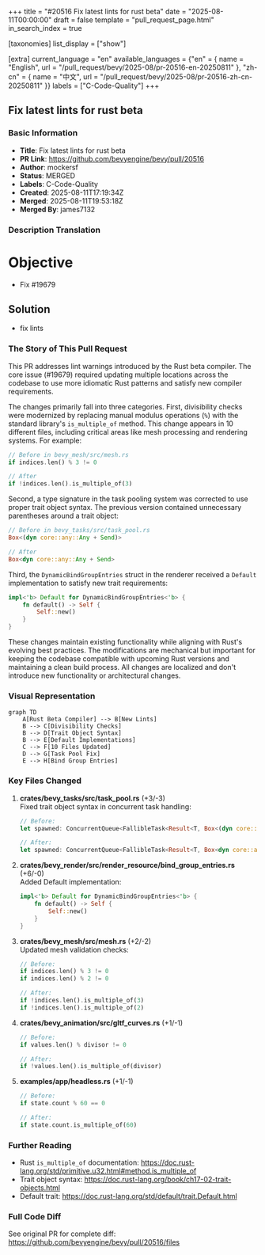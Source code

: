 +++
title = "#20516 Fix latest lints for rust beta"
date = "2025-08-11T00:00:00"
draft = false
template = "pull_request_page.html"
in_search_index = true

[taxonomies]
list_display = ["show"]

[extra]
current_language = "en"
available_languages = {"en" = { name = "English", url = "/pull_request/bevy/2025-08/pr-20516-en-20250811" }, "zh-cn" = { name = "中文", url = "/pull_request/bevy/2025-08/pr-20516-zh-cn-20250811" }}
labels = ["C-Code-Quality"]
+++

## Fix latest lints for rust beta

### Basic Information
- **Title**: Fix latest lints for rust beta
- **PR Link**: https://github.com/bevyengine/bevy/pull/20516
- **Author**: mockersf
- **Status**: MERGED
- **Labels**: C-Code-Quality
- **Created**: 2025-08-11T17:19:34Z
- **Merged**: 2025-08-11T19:53:18Z
- **Merged By**: james7132

### Description Translation
# Objective

- Fix #19679

## Solution

- fix lints

### The Story of This Pull Request

This PR addresses lint warnings introduced by the Rust beta compiler. The core issue (#19679) required updating multiple locations across the codebase to use more idiomatic Rust patterns and satisfy new compiler requirements. 

The changes primarily fall into three categories. First, divisibility checks were modernized by replacing manual modulus operations (`%`) with the standard library's `is_multiple_of` method. This change appears in 10 different files, including critical areas like mesh processing and rendering systems. For example:

```rust
// Before in bevy_mesh/src/mesh.rs
if indices.len() % 3 != 0

// After
if !indices.len().is_multiple_of(3)
```

Second, a type signature in the task pooling system was corrected to use proper trait object syntax. The previous version contained unnecessary parentheses around a trait object:

```rust
// Before in bevy_tasks/src/task_pool.rs
Box<(dyn core::any::Any + Send)>

// After
Box<dyn core::any::Any + Send>
```

Third, the `DynamicBindGroupEntries` struct in the renderer received a `Default` implementation to satisfy new trait requirements:

```rust
impl<'b> Default for DynamicBindGroupEntries<'b> {
    fn default() -> Self {
        Self::new()
    }
}
```

These changes maintain existing functionality while aligning with Rust's evolving best practices. The modifications are mechanical but important for keeping the codebase compatible with upcoming Rust versions and maintaining a clean build process. All changes are localized and don't introduce new functionality or architectural changes.

### Visual Representation

```mermaid
graph TD
    A[Rust Beta Compiler] --> B[New Lints]
    B --> C[Divisibility Checks]
    B --> D[Trait Object Syntax]
    B --> E[Default Implementations]
    C --> F[10 Files Updated]
    D --> G[Task Pool Fix]
    E --> H[Bind Group Entries]
```

### Key Files Changed

1. **crates/bevy_tasks/src/task_pool.rs** (+3/-3)  
   Fixed trait object syntax in concurrent task handling:
   ```rust
   // Before:
   let spawned: ConcurrentQueue<FallibleTask<Result<T, Box<(dyn core::any::Any + Send)>>>> 
   
   // After:
   let spawned: ConcurrentQueue<FallibleTask<Result<T, Box<dyn core::any::Any + Send>>>> 
   ```

2. **crates/bevy_render/src/render_resource/bind_group_entries.rs** (+6/-0)  
   Added Default implementation:
   ```rust
   impl<'b> Default for DynamicBindGroupEntries<'b> {
       fn default() -> Self {
           Self::new()
       }
   }
   ```

3. **crates/bevy_mesh/src/mesh.rs** (+2/-2)  
   Updated mesh validation checks:
   ```rust
   // Before:
   if indices.len() % 3 != 0
   if indices.len() % 2 != 0
   
   // After:
   if !indices.len().is_multiple_of(3)
   if !indices.len().is_multiple_of(2)
   ```

4. **crates/bevy_animation/src/gltf_curves.rs** (+1/-1)  
   ```rust
   // Before:
   if values.len() % divisor != 0
   
   // After:
   if !values.len().is_multiple_of(divisor)
   ```

5. **examples/app/headless.rs** (+1/-1)  
   ```rust
   // Before:
   if state.count % 60 == 0
   
   // After:
   if state.count.is_multiple_of(60)
   ```

### Further Reading
- Rust `is_multiple_of` documentation: https://doc.rust-lang.org/std/primitive.u32.html#method.is_multiple_of
- Trait object syntax: https://doc.rust-lang.org/book/ch17-02-trait-objects.html
- Default trait: https://doc.rust-lang.org/std/default/trait.Default.html

### Full Code Diff
See original PR for complete diff: https://github.com/bevyengine/bevy/pull/20516/files
